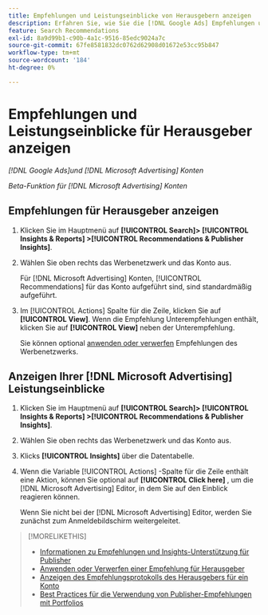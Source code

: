 ```yaml
---
title: Empfehlungen und Leistungseinblicke von Herausgebern anzeigen
description: Erfahren Sie, wie Sie die [!DNL Google Ads] Empfehlungen und [!DNL Microsoft Advertising] Leistungseinblicke für Ihre Anzeigennetzwerkkonten.
feature: Search Recommendations
exl-id: 8a9d99b1-c90b-4a1c-9516-85edc9024a7c
source-git-commit: 67fe8581832dc0762d62908d01672e53cc95b847
workflow-type: tm+mt
source-wordcount: '184'
ht-degree: 0%

---
```


# Empfehlungen und Leistungseinblicke für Herausgeber anzeigen

*[!DNL Google Ads]und [!DNL Microsoft Advertising] Konten*

*Beta-Funktion für [!DNL Microsoft Advertising] Konten*

## Empfehlungen für Herausgeber anzeigen

1. Klicken Sie im Hauptmenü auf **[!UICONTROL Search]> [!UICONTROL Insights & Reports] >[!UICONTROL Recommendations & Publisher Insights]**.

1. Wählen Sie oben rechts das Werbenetzwerk und das Konto aus.

   Für [!DNL Microsoft Advertising] Konten, [!UICONTROL Recommendations] für das Konto aufgeführt sind, sind standardmäßig aufgeführt.

1. Im [!UICONTROL Actions] Spalte für die Zeile, klicken Sie auf **[!UICONTROL View]**. Wenn die Empfehlung Unterempfehlungen enthält, klicken Sie auf **[!UICONTROL View]** neben der Unterempfehlung.

   Sie können optional [anwenden oder verwerfen](recommendation-apply-dismiss.md) Empfehlungen des Werbenetzwerks.

## Anzeigen Ihrer [!DNL Microsoft Advertising] Leistungseinblicke

1. Klicken Sie im Hauptmenü auf **[!UICONTROL Search]> [!UICONTROL Insights & Reports] >[!UICONTROL Recommendations & Publisher Insights]**.

1. Wählen Sie oben rechts das Werbenetzwerk und das Konto aus.

1. Klicks **[!UICONTROL Insights]** über die Datentabelle.

1. Wenn die Variable [!UICONTROL Actions] -Spalte für die Zeile enthält eine Aktion, können Sie optional auf **[!UICONTROL Click here]** , um die [!DNL Microsoft Advertising] Editor, in dem Sie auf den Einblick reagieren können.

   Wenn Sie nicht bei der [!DNL Microsoft Advertising] Editor, werden Sie zunächst zum Anmeldebildschirm weitergeleitet.

>[!MORELIKETHIS]
>
>* [Informationen zu Empfehlungen und Insights-Unterstützung für Publisher](recommendation-support.md)
>* [Anwenden oder Verwerfen einer Empfehlung für Herausgeber](recommendation-apply-dismiss.md)
>* [Anzeigen des Empfehlungsprotokolls des Herausgebers für ein Konto](recommendation-view-log.md)
>* [Best Practices für die Verwendung von Publisher-Empfehlungen mit Portfolios](recommendation-best-practices.md)
